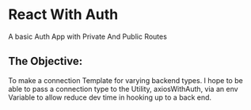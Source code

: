 # React With Auth
A basic Auth App with Private And Public Routes

## The Objective: 
To make a connection Template for varying backend types. I hope to be able to pass a connection type to the Utility, axiosWithAuth, via an env Variable to allow reduce dev time in hooking up to a back end. 
